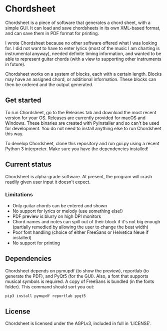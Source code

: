 # Chordsheet
Chordsheet is a piece of software that generates a chord sheet, with a simple GUI.
It can load and save chordsheets in its own XML-based format, and can save them in PDF format for printing.

I wrote Chordsheet because no other software offered what I was looking for. I did not want to have to enter lyrics (most of the music I am charting is instrumental anyway), needed definite timing information, and wanted to be able to represent guitar chords (with a view to supporting other instruments in future).

Chordsheet works on a system of blocks, each with a certain length. Blocks may have an assigned chord, or additional information. These blocks can then be ordered and the output generated. 

## Get started
To run Chordsheet, go to the Releases tab and download the most recent version for your OS. Releases are currently provided for macOS and Windows. These binaries are created with PyInstaller and so can't be used for development. You do not need to install anything else to run Chordsheet this way.

To develop Chordsheet, clone this repository and run gui.py using a recent Python 3 interpreter. Make sure you have the dependencies installed!

## Current status
Chordsheet is alpha-grade software. At present, the program will crash readily given user input it doesn't expect. 

### Limitations
- Only guitar chords can be entered and shown
- No support for lyrics or melody (use something else!)
- PDF preview is blurry on high DPI monitors
- Chord names and notes can spill out of their block if it's not big enough (partially remedied by allowing the user to change the beat width)
- Poor font handling (choice of either FreeSans or Helvetica Neue if installed)
- No support for printing

## Dependencies
Chordsheet depends on pymupdf (to show the preview), reportlab (to generate the PDF), and PyQt5 (for the GUI).
Also, a font that supports musical symbols is required. A copy of FreeSans is bundled (in the fonts folder).
This command should sort you out:
```bash
pip3 install pymupdf reportlab pyqt5
```

## License
Chordsheet is licensed under the AGPLv3, included in full in 'LICENSE'.

